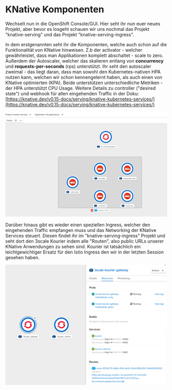 # KNative Komponenten

Wechselt nun in die OpenShift Console/GUI. Hier seht ihr nun euer neues Projekt, aber bevor es losgeht schauen wir uns nochmal das Projekt "knative-serving" und das Projekt "knative-serving-ingress".

In dem erstgenannten seht ihr die Komponenten, welche auch schon auf die Funktionalität von KNative hinweisen. Z.b der activator - welcher gewährleistet, dass man Applikationen komplett abschaltet - scale to zero. Außerdem der Autoscaler, welcher das skalieren entlang von **concurrency** und **requests-per-seconds** \(rps\) unterstützt. Ihr seht den autoscaler zweimal - das liegt daran, dass man sowohl den Kubernetes-nativen HPA nutzen kann, welchen wir schon kennengelernt haben, als auch einen von KNative optimierten \(KPA\). Beide unterstützen unterschiedliche Metriken - der HPA unterstützt CPU Usage. Weitere Details zu controller \("desired state"\) und webhook für allen eingehenden Traffic in der Doku: [https://knative.dev/v0.15-docs/serving/knative-kubernetes-services/](https://knative.dev/v0.15-docs/serving/knative-kubernetes-services/)

![](../../../.gitbook/assets/image%20%28139%29.png)

Darüber hinaus gibt es wieder einen speziellen Ingress, welcher den eingehenden Traffic empfangen muss und das Networking der KNative Services steuert. Diesen findet ihr im "knative-serving-ingress" Projekt und seht dort den 3scale Kourier indem alle "Routen", also public URLs unserer KNative Anwendungen zu sehen sind. Kourier ist tatsächlich ein leichtgewichtiger Ersatz für den Istio Ingress den wir in der letzten Session gesehen haben. 

![](../../../.gitbook/assets/image%20%28133%29.png)




